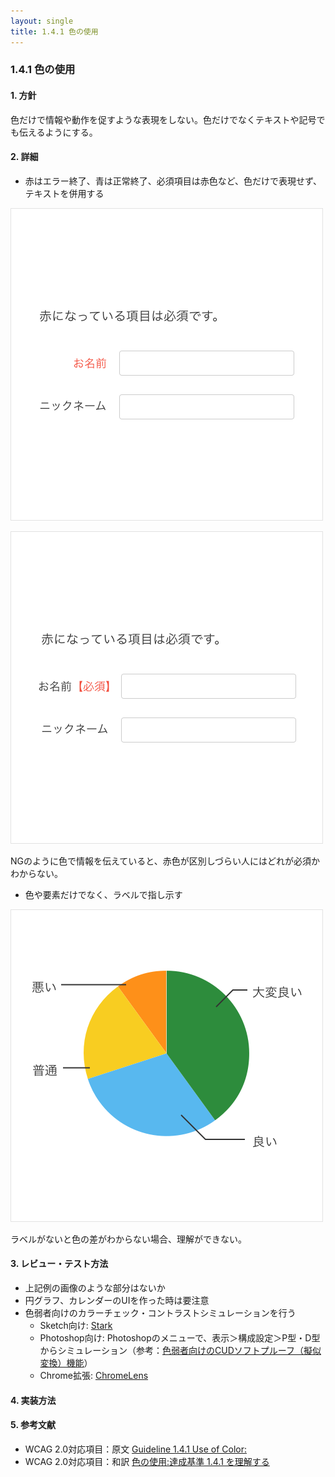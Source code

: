 ```yaml
---
layout: single
title: 1.4.1 色の使用
---
```


### 1.4.1 色の使用

#### 1. 方針

色だけで情報や動作を促すような表現をしない。色だけでなくテキストや記号でも伝えるようにする。

#### 2. 詳細

- 赤はエラー終了、青は正常終了、必須項目は赤色など、色だけで表現せず、テキストを併用する

![色による情報提供のNG例](../../img/1/4/1/1.png)

![色による情報提供のOK例](../../img/1/4/1/2.png)

NGのように色で情報を伝えていると、赤色が区別しづらい人にはどれが必須かわからない。

- 色や要素だけでなく、ラベルで指し示す

![円グラフの例](../../img/1/4/1/3.png)

ラベルがないと色の差がわからない場合、理解ができない。

#### 3. レビュー・テスト方法

- 上記例の画像のような部分はないか
- 円グラフ、カレンダーのUIを作った時は要注意
- 色弱者向けのカラーチェック・コントラストシミュレーションを行う
  - Sketch向け: [Stark](http://www.getstark.co/)
  - Photoshop向け: Photoshopのメニューで、表示＞構成設定＞P型・D型 からシミュレーション（参考：[色弱者向けのCUDソフトプルーフ（擬似変換）機能](https://www.adobe.com/jp/joc/pscs4/showcase/vol02/tips/)）
  - Chrome拡張: [ChromeLens](https://chrome.google.com/webstore/detail/chromelens/idikgljglpfilbhaboonnpnnincjhjkd)

#### 4. 実装方法

#### 5. 参考文献

- WCAG 2.0対応項目：原文 [Guideline 1.4.1 Use of Color:](https://www.w3.org/TR/UNDERSTANDING-WCAG20/visual-audio-contrast-without-color.html)
- WCAG 2.0対応項目：和訳 [色の使用:達成基準 1.4.1 を理解する](http://waic.jp/docs/UNDERSTANDING-WCAG20/visual-audio-contrast-without-color.html)
